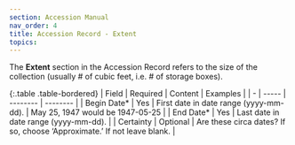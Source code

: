 ```yaml
---
section: Accession Manual
nav_order: 4
title: Accession Record - Extent
topics: 
---
```

The **Extent** section in the Accession Record refers to the size of the collection (usually # of cubic feet, i.e. # of storage boxes).

{:.table .table-bordered}
| Field | Required | Content | Examples |
| - | ----- | -------- | -------- |
| Begin Date* | Yes | First date in date range (yyyy-mm-dd). | May 25, 1947 would be 1947-05-25 |
| End Date* | Yes | Last date in date range (yyyy-mm-dd). |
| Certainty | Optional | Are these circa dates? If so, choose ‘Approximate.’ If not leave blank. |